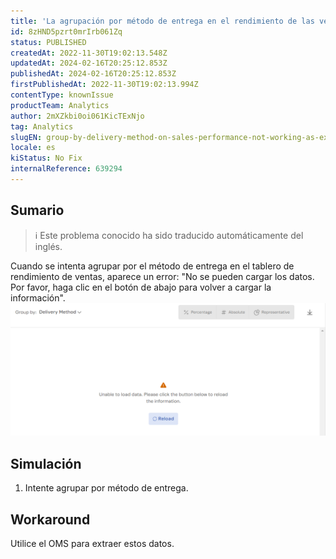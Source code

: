 ```yaml
---
title: 'La agrupación por método de entrega en el rendimiento de las ventas no funciona como se esperaba'
id: 8zHND5pzrt0mrIrb061Zq
status: PUBLISHED
createdAt: 2022-11-30T19:02:13.548Z
updatedAt: 2024-02-16T20:25:12.853Z
publishedAt: 2024-02-16T20:25:12.853Z
firstPublishedAt: 2022-11-30T19:02:13.994Z
contentType: knownIssue
productTeam: Analytics
author: 2mXZkbi0oi061KicTExNjo
tag: Analytics
slugEN: group-by-delivery-method-on-sales-performance-not-working-as-expected
locale: es
kiStatus: No Fix
internalReference: 639294
---
```


## Sumario

>ℹ️ Este problema conocido ha sido traducido automáticamente del inglés.


Cuando se intenta agrupar por el método de entrega en el tablero de rendimiento de ventas, aparece un error:
"No se pueden cargar los datos. Por favor, haga clic en el botón de abajo para volver a cargar la información".
 ![](https://raw.githubusercontent.com/vtexdocs/known-issues/refs/heads/main/docs/es/known-issues/Analytics/la-agrupacion-por-metodo-de-entrega-en-el-rendimiento-de-las-ventas-no-funciona-como-se-esperaba_1.png)

##

##

## Simulación



1. Intente agrupar por método de entrega.



## Workaround


Utilice el OMS para extraer estos datos.

